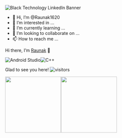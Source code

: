 ![Black Technology LinkedIn Banner](https://user-images.githubusercontent.com/55224327/172055867-dfb8a1a8-21ac-4500-b95a-c6f8b1a6d516.png)
- 👋 Hi, I’m @Raunak1620
- 👀 I’m interested in ...
- 🌱 I’m currently learning ...
- 💞️ I’m looking to collaborate on ...
- 📫 How to reach me ...

Hi there, I’m <a href="https://thefuturedev.codemagic.app/#/" target=”_blank” rel=”noreferrer”>Raunak</a> 👋

![Android Studio](https://img.shields.io/badge/Android%20Studio-3DDC84.svg?style=for-the-badge&logo=android-studio&logoColor=white)![C++](https://img.shields.io/badge/c++-%2300599C.svg?style=for-the-badge&logo=c%2B%2B&logoColor=white)


<!---
Raunak1620/Raunak1620 is a ✨ special ✨ repository because its `README.md` (this file) appears on your GitHub profile.
You can click the Preview link to take a look at your changes.
--->
Glad to see you here!  ![visitors](https://visitor-badge.glitch.me/badge?page_id=${Raunak1620})

<img height="180em" src="https://github-readme-stats.vercel.app/api?username=Raunak1620&show_icons=true&hide_border=true&&count_private=true&include_all_commits=true" /><img height="180em" src="https://github-readme-stats.vercel.app/api/top-langs/?username=Raunak1620&layout=compact"/>
